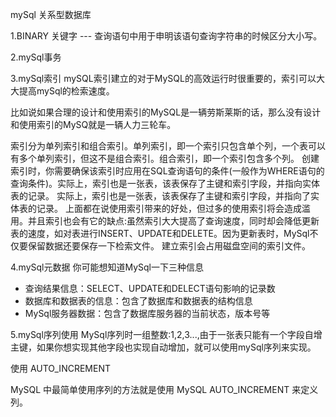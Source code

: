 mySql 关系型数据库

1.BINARY 关键字  --- 查询语句中用于申明该语句查询字符串的时候区分大小写。

2.mySql事务

3.mySql索引
mySQL索引建立的对于MySQL的高效运行时很重要的，索引可以大大提高mySql的检索速度。

比如说如果合理的设计和使用索引的MySQL是一辆劳斯莱斯的话，那么没有设计和使用索引的MySQ就是一辆人力三轮车。

索引分为单列索引和组合索引。单列索引，即一个索引只包含单个列，一个表可以有多个单列索引，但这不是组合索引。组合索引，即一个索引包含多个列。
创建索引时，你需要确保该索引时应用在SQL查询语句的条件(一般作为WHERE语句的查询条件)。实际上，索引也是一张表，该表保存了主键和索引字段，并指向实体表的记录。
实际上，索引也是一张表，该表保存了主键和索引字段，并指向了实体表的记录。
上面都在说使用索引带来的好处，但过多的使用索引将会造成滥用。并且索引也会有它的缺点:虽然索引大大提高了查询速度，同时却会降低更新表的速度，如对表进行INSERT、UPDATE和DELETE。因为更新表时，MySql不仅要保留数据还要保存一下检索文件。
建立索引会占用磁盘空间的索引文件。

4.mySql元数据
你可能想知道MySql一下三种信息
 - 查询结果信息：SELECT、UPDATE和DELECT语句影响的记录数
 - 数据库和数据表的信息：包含了数据库和数据表的结构信息
 - MySql服务器数据：包含了数据库服务器的当前状态，版本号等

5.mySql序列使用
MySql序列时一组整数:1,2,3...,由于一张表只能有一个字段自增主键，如果你想实现其他字段也实现自动增加，就可以使用mySql序列来实现。

使用 AUTO_INCREMENT

MySQL 中最简单使用序列的方法就是使用 MySQL AUTO_INCREMENT 来定义列。